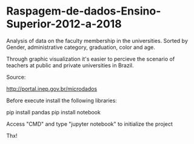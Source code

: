 # Raspagem-de-dados-Ensino-Superior-2012-a-2018
Analysis of data on the faculty membership in the universities. Sorted by Gender, administrative category, graduation, color and age.

Through graphic visualization it's easier to percieve the scenario of teachers at public and private universities in Brazil.

Source:

http://portal.inep.gov.br/microdados

Before execute install the following libraries:

pip install pandas
pip install notebook

Access "CMD" and type "jupyter notebook" to initialize the project

Thx!
